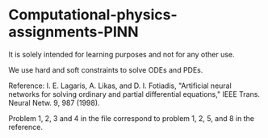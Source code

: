# Computational-physics-assignments-PINN
It is solely intended for learning purposes and not for any other use.

We use hard and soft constraints to solve ODEs and PDEs.

Reference: I. E. Lagaris, A. Likas, and D. I. Fotiadis, "Artificial neural networks for solving ordinary and partial differential equations," IEEE Trans. Neural Netw. 9, 987 (1998). 

Problem 1, 2, 3 and 4 in the file correspond to problem 1, 2, 5, and 8 in the reference.
